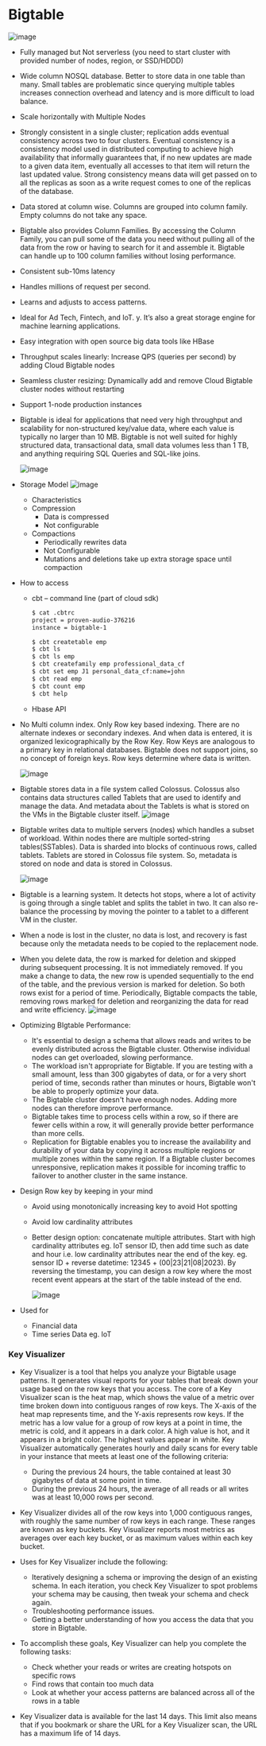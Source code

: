 # Bigtable

  ![image](https://github.com/user-attachments/assets/0a51b2a5-7fa5-487b-a4a4-0cdf9ed31f77)

- Fully managed but Not serverless (you need to start cluster with provided number of nodes, region, or SSD/HDDD)
- Wide column NOSQL database. Better to store data in one table than many. Small tables are problematic since querying multiple tables increases connection overhead and latency and is more difficult to load balance. 
- Scale horizontally with Multiple Nodes
- Strongly consistent in a single cluster; replication adds eventual consistency across two to four clusters. Eventual consistency is a consistency model used in distributed computing to achieve high availability that informally guarantees that, if no new updates are made to a given data item, eventually all accesses to that item will return the last updated value. Strong consistency means data will get passed on to all the replicas as soon as a write request comes to one of the replicas of the database.
- Data stored at column wise. Columns are grouped into column family. Empty columns do not take any space.
- Bigtable also provides Column Families. By accessing the Column Family, you can pull some of the data you need without pulling all of the data from the row or having to search for it and assemble it. Bigtable can handle up to 100 column families without losing performance.
- Consistent sub-10ms latency
- Handles millions of request per second.
- Learns and adjusts to access patterns.
- Ideal for Ad Tech, Fintech, and IoT. y. It’s also a great storage engine for machine learning applications. 
- Easy integration with open source big data tools like HBase
- Throughput scales linearly: Increase QPS (queries per second) by adding Cloud Bigtable nodes
- Seamless cluster resizing: Dynamically add and remove Cloud Bigtable cluster nodes without restarting
- Support 1-node production instances
- Bigtable is ideal for applications that need very high throughput and scalability for non-structured key/value data, where each value is typically no larger than 10 MB. Bigtable is not well suited for highly structured data, transactional data, small data volumes less than 1 TB, and anything requiring SQL Queries and SQL-like joins.

  ![image](https://github.com/user-attachments/assets/eef740ec-786a-493c-a8a0-fb7a6d072003)

- Storage Model
  ![image](https://github.com/user-attachments/assets/d15e03af-0522-43b3-839a-440205b5e8f9)

  - Characteristics
  - Compression
    - Data is compressed
    - Not configurable
  - Compactions
    - Periodically rewrites data
    - Not Configurable
    - Mutations and deletions take up extra storage space until compaction
      
- How to access
  - cbt – command line (part of cloud sdk)

    ```bash
    $ cat .cbtrc
    project = proven-audio-376216
    instance = bigtable-1

    $ cbt createtable emp
    $ cbt ls
    $ cbt ls emp
    $ cbt createfamily emp professional_data_cf
    $ cbt set emp J1 personal_data_cf:name=john
    $ cbt read emp
    $ cbt count emp
    $ cbt help
    ```
  - Hbase API

- No Multi column index. Only Row key based indexing. There are no alternate indexes or secondary indexes. 
And when data is entered, it is organized lexicographically by the Row Key. Row Keys are analogous to a primary key in relational databases. Bigtable does not support joins, so no concept of foreign keys. Row keys determine where data is written. 
    
    ![image](https://user-images.githubusercontent.com/19702456/227278313-b483add6-6cc5-451c-a8c4-f219286116df.png)

- Bigtable stores data in a file system called Colossus. Colossus also contains data structures called Tablets that are used to identify and manage the data. And metadata about the Tablets is what is stored on the VMs in the Bigtable cluster itself.
  ![image](https://github.com/user-attachments/assets/ece04843-5896-4bcd-82eb-d328bd1cab9f)


- Bigtable writes data to multiple servers (nodes) which handles a subset of workload. Within nodes there are multiple sorted-string tables(SSTables). Data is sharded into blocks of continuous rows, called tablets. Tablets are stored in Colossus file system. So, metadata is stored on node and data is stored in Colossus.
  
    ![image](https://user-images.githubusercontent.com/19702456/224545732-62e08dd3-da7b-4f24-8fb2-436fbc54fa19.png)
       
- Bigtable is a learning system. It detects hot stops, where a lot of activity is going through a single tablet and splits the tablet in two. It can also re-balance the processing by moving the pointer to a tablet to a different VM in the cluster. 

- When a node is lost in the cluster, no data is lost, and recovery is fast because only the metadata needs to be copied to the replacement node.

- When you delete data, the row is marked for deletion and skipped during subsequent processing. It is not immediately removed. If you make a change to data, the new row is upended sequentially to the end of the table, and the previous version is marked for deletion. So both rows exist for a period of time. Periodically, Bigtable compacts the table, removing rows marked for deletion and reorganizing the data for read and write efficiency.
 ![image](https://github.com/user-attachments/assets/5bc8e2e6-4fc3-4753-b60e-64801a27933d)
      
- Optimizing BIgtable Performance:
  - It's essential to design a schema that allows reads and writes to be evenly distributed across the Bigtable cluster. Otherwise individual nodes can get overloaded, slowing performance.
  - The workload isn't appropriate for Bigtable. If you are testing with a small amount, less than 300 gigabytes of data, or for a very short period of time, seconds rather than minutes or hours, Bigtable won't be able to properly optimize your data.
  - The Bigtable cluster doesn't have enough nodes. Adding more nodes can therefore improve performance.
  - Bigtable takes time to process cells within a row, so if there are fewer cells within a row, it will generally provide better performance than more cells.
  - Replication for Bigtable enables you to increase the availability and durability of your data by copying it across multiple regions or multiple zones within the same region. If a Bigtable cluster becomes unresponsive, replication makes it possible for incoming traffic to failover to another cluster in the same instance.
  
- Design Row key by keeping in your mind
  - Avoid using monotonically increasing key to avoid Hot spotting
  - Avoid low cardinality attributes
  - Better design option: concatenate multiple attributes. Start with high cardinality attributes eg. IoT sensor ID, then add time such as date and hour i.e. low cardinality attributes near the end of the key. eg. sensor ID + reverse datetime: 12345 + (00|23|21|08|2023). By reversing the timestamp, you can design a row key where the most recent event appears at the start of the table instead of the end.

    ![image](https://user-images.githubusercontent.com/19702456/227277588-4a0d8fe4-fa0f-44d2-abce-5858958ce5cd.png)
- Used for
  - Financial data
  - Time series Data eg. IoT

    
### Key Visualizer
- Key Visualizer is a tool that helps you analyze your Bigtable usage patterns. It generates visual reports for your tables that break down your usage based on the row keys that you access. The core of a Key Visualizer scan is the heat map, which shows the value of a metric over time broken down into contiguous ranges of row keys. The X-axis of the heat map represents time, and the Y-axis represents row keys. If the metric has a low value for a group of row keys at a point in time, the metric is cold, and it appears in a dark color. A high value is hot, and it appears in a bright color. The highest values appear in white. Key Visualizer automatically generates hourly and daily scans for every table in your instance that meets at least one of the following criteria:
  - During the previous 24 hours, the table contained at least 30 gigabytes of data at some point in time.
  - During the previous 24 hours, the average of all reads or all writes was at least 10,000 rows per second.

- Key Visualizer divides all of the row keys into 1,000 contiguous ranges, with roughly the same number of row keys in each range. These ranges are known as key buckets. Key Visualizer reports most metrics as averages over each key bucket, or as maximum values within each key bucket.

- Uses for Key Visualizer include the following:
  - Iteratively designing a schema or improving the design of an existing schema. In each iteration, you check Key Visualizer to spot problems your schema may be causing, then tweak your schema and check again.
  - Troubleshooting performance issues.
  - Getting a better understanding of how you access the data that you store in Bigtable.

- To accomplish these goals, Key Visualizer can help you complete the following tasks:
  - Check whether your reads or writes are creating hotspots on specific rows
  - Find rows that contain too much data
  - Look at whether your access patterns are balanced across all of the rows in a table

- Key Visualizer data is available for the last 14 days. This limit also means that if you bookmark or share the URL for a Key Visualizer scan, the URL has a maximum life of 14 days.



